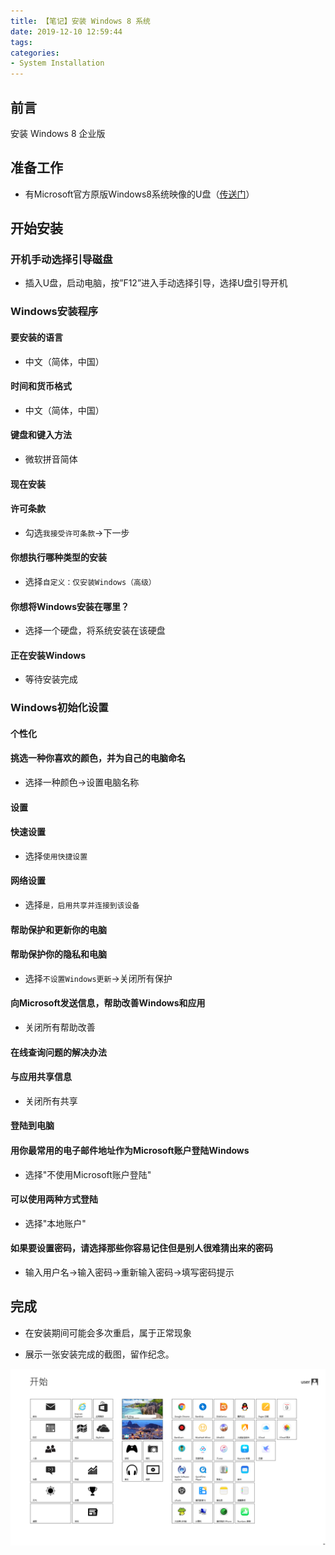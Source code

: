 ```yaml
---
title: 【笔记】安装 Windows 8 系统
date: 2019-12-10 12:59:44
tags:
categories:
- System Installation
---
```


## 前言

安装 Windows 8 企业版

<!-- more -->

## 准备工作

- 有Microsoft官方原版Windows8系统映像的U盘（[传送门](https://feiju12138.github.io/2019/11/14/在MacOS系统上制作Windows系统安装盘/)）

## 开始安装

### 开机手动选择引导磁盘

- 插入U盘，启动电脑，按”F12”进入手动选择引导，选择U盘引导开机

### Windows安装程序

#### 要安装的语言

- 中文（简体，中国）

#### 时间和货币格式

- 中文（简体，中国）

#### 键盘和键入方法

- 微软拼音简体

#### 现在安装

#### 许可条款

- 勾选`我接受许可条款`->下一步

#### 你想执行哪种类型的安装

- 选择`自定义：仅安装Windows（高级）`

#### 你想将Windows安装在哪里？

- 选择一个硬盘，将系统安装在该硬盘

#### 正在安装Windows

- 等待安装完成

### Windows初始化设置

#### 个性化

#### 挑选一种你喜欢的颜色，并为自己的电脑命名

- 选择一种颜色->设置电脑名称

#### 设置

#### 快速设置

- 选择`使用快捷设置`

#### 网络设置

- 选择`是，启用共享并连接到该设备`

#### 帮助保护和更新你的电脑
#### 帮助保护你的隐私和电脑

- 选择`不设置Windows更新`->关闭所有保护

#### 向Microsoft发送信息，帮助改善Windows和应用

- 关闭所有帮助改善

#### 在线查询问题的解决办法
#### 与应用共享信息

- 关闭所有共享

#### 登陆到电脑

#### 用你最常用的电子邮件地址作为Microsoft账户登陆Windows

- 选择"不使用Microsoft账户登陆"

#### 可以使用两种方式登陆

- 选择"本地账户"

#### 如果要设置密码，请选择那些你容易记住但是别人很难猜出来的密码

- 输入用户名->输入密码->重新输入密码->填写密码提示

## 完成

- 在安装期间可能会多次重启，属于正常现象

- 展示一张安装完成的截图，留作纪念。

![01.png](/images/20191210125944/01.png)
